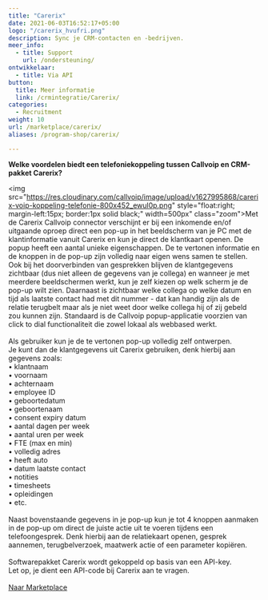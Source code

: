 ```yaml
---
title: "Carerix"
date: 2021-06-03T16:52:17+05:00
logo: "/carerix_hvufri.png"
description: Sync je CRM-contacten en -bedrijven.
meer_info:
  - title: Support
    url: /ondersteuning/
ontwikkelaar:
  - title: Via API
button:
  title: Meer informatie
  link: /crmintegratie/Carerix/
categories:
  - Recruitment
weight: 10
url: /marketplace/carerix/
aliases: /program-shop/carerix/

---
```


**Welke voordelen biedt een telefoniekoppeling tussen Callvoip en CRM-pakket Carerix?**

<img src="https://res.cloudinary.com/callvoip/image/upload/v1627995868/carerix-voip-koppeling-telefonie-800x452_ewul0p.png" style="float:right; margin-left:15px; border:1px solid black;" width=500px" class="zoom">Met de Carerix Callvoip connector verschijnt er bij een inkomende en/of uitgaande oproep direct een pop-up in het beeldscherm van je PC met de klantinformatie vanuit Carerix en kun je direct de klantkaart openen.
De popup heeft een aantal unieke eigenschappen. De te vertonen informatie en de knoppen in de pop-up zijn volledig naar eigen wens samen te stellen. Ook bij het doorverbinden van gesprekken blijven de klantgegevens zichtbaar (dus niet alleen de gegevens van je collega) en wanneer je met meerdere beeldschermen werkt, kun je zelf kiezen op welk scherm je de pop-up wilt zien. Daarnaast is zichtbaar welke collega op welke datum en tijd als laatste contact had met dit nummer - dat kan handig zijn als de relatie terugbelt maar als je niet weet door welke collega hij of zij gebeld zou kunnen zijn. Standaard is de Callvoip popup-applicatie voorzien van click to dial functionaliteit die zowel lokaal als webbased werkt. <br>
<br>
Als gebruiker kun je de te vertonen pop-up volledig zelf ontwerpen. <br>
Je kunt dan de klantgegevens uit Carerix gebruiken, denk hierbij aan gegevens zoals: <br>
• klantnaam<br>
• voornaam <br>
• achternaam <br>
• employee ID <br>
• geboortedatum <br>
• geboortenaam <br>
• consent expiry datum <br>
• aantal dagen per week <br>
• aantal uren per week <br>
• FTE (max en min)<br>
• volledig adres <br>
• heeft auto <br>
• datum laatste contact<br>
• notities <br>
• timesheets <br>
• opleidingen <br>
• etc.<br>
 <br>
Naast bovenstaande gegevens in je pop-up kun je tot 4 knoppen aanmaken in de pop-up om direct de juiste actie uit te voeren tijdens een telefoongesprek. Denk hierbij aan de relatiekaart openen, gesprek aannemen, terugbelverzoek, maatwerk actie of een parameter kopiëren.<br>
<br>
Softwarepakket Carerix wordt gekoppeld op basis van een API-key.<br>
Let op, je dient een API-code bij Carerix aan te vragen. <br>
<br><a href="/marketplace" class="button">Naar Marketplace</a>

